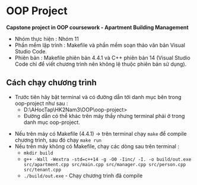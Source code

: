 # OOP Project
**Capstone project in OOP coursework - Apartment Building Management**
<br>
* Nhóm thực hiện : Nhóm 11
* Phần mềm lập trình : Makefile và phần mềm soạn thảo văn bản Visual Studio Code.
* Phiên bản : Makefile phiên bản 4.4.1 và C++ phiên bản 14 (Visual Studio Code chỉ để viết chương trình nên không lệ thuộc phiên bản sử dụng).

## Cách chạy chương trình
* Trước tiên hãy bật terminal và có đường dẫn tới danh mục bên trong oop-project như sau :
	* D:\AHocTap\HK2Nam3\OOP\oop-project>
	* Đường dẫn có thể khác trên máy thầy nhưng terminal phải ở trong danh mục oop-project.

- Nếu trên máy có Makefile (4.4.1) -> trên terminal chạy `make` để compile chương trình, sau đó chạy `make run`
- Nếu trên máy không có Makefile, chạy các dòng sau trên terminal :
	- `mkdir build`
	- `g++ -Wall -Wextra -std=c++14 -g -O0 -Iinc/ -I. -o build/out.exe src/apartment.cpp src/main.cpp src/manager.cpp src/person.cpp src/tenant.cpp`
	- `./build/out.exe` - Chạy chương trình đã compile
